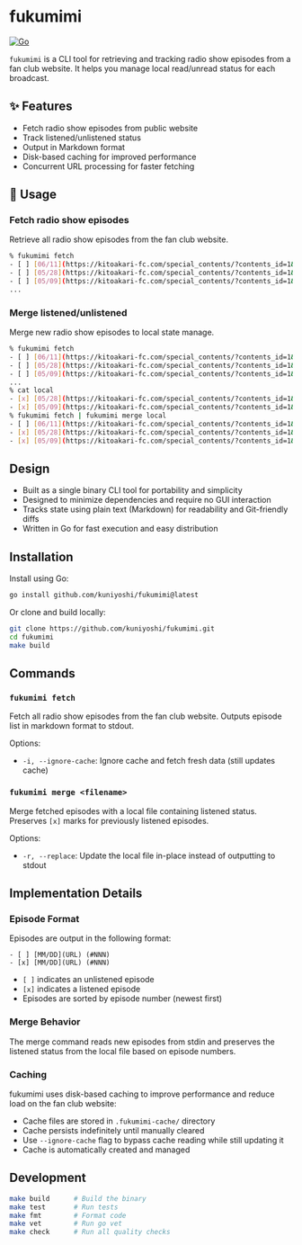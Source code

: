 # fukumimi

[![Go](https://github.com/kuniyoshi/fukumimi/actions/workflows/go.yml/badge.svg)](https://github.com/kuniyoshi/fukumimi/actions/workflows/go.yml)

`fukumimi` is a CLI tool for retrieving and tracking radio show episodes from a fan club website.
It helps you manage local read/unread status for each broadcast.

## ✨ Features

- Fetch radio show episodes from public website
- Track listened/unlistened status
- Output in Markdown format
- Disk-based caching for improved performance
- Concurrent URL processing for faster fetching

## 🚀 Usage

### Fetch radio show episodes

Retrieve all radio show episodes from the fan club website.

```bash
% fukumimi fetch
- [ ] [06/11](https://kitoakari-fc.com/special_contents/?contents_id=1&id=55) (#38)
- [ ] [05/28](https://kitoakari-fc.com/special_contents/?contents_id=1&id=54) (#37)
- [ ] [05/09](https://kitoakari-fc.com/special_contents/?contents_id=1&id=53) (#36)
...
```

### Merge listened/unlistened

Merge new radio show episodes to local state manage.

```bash
% fukumimi fetch
- [ ] [06/11](https://kitoakari-fc.com/special_contents/?contents_id=1&id=55) (#38)
- [ ] [05/28](https://kitoakari-fc.com/special_contents/?contents_id=1&id=54) (#37)
- [ ] [05/09](https://kitoakari-fc.com/special_contents/?contents_id=1&id=53) (#36)
...
% cat local
- [x] [05/28](https://kitoakari-fc.com/special_contents/?contents_id=1&id=54) (#37)
- [x] [05/09](https://kitoakari-fc.com/special_contents/?contents_id=1&id=53) (#36)
% fukumimi fetch | fukumimi merge local
- [ ] [06/11](https://kitoakari-fc.com/special_contents/?contents_id=1&id=55) (#38)
- [x] [05/28](https://kitoakari-fc.com/special_contents/?contents_id=1&id=54) (#37)
- [x] [05/09](https://kitoakari-fc.com/special_contents/?contents_id=1&id=53) (#36)
```

## Design

- Built as a single binary CLI tool for portability and simplicity
- Designed to minimize dependencies and require no GUI interaction
- Tracks state using plain text (Markdown) for readability and Git-friendly diffs
- Written in Go for fast execution and easy distribution

## Installation

Install using Go:

```bash
go install github.com/kuniyoshi/fukumimi@latest
```

Or clone and build locally:

```bash
git clone https://github.com/kuniyoshi/fukumimi.git
cd fukumimi
make build
```

## Commands

### `fukumimi fetch`
Fetch all radio show episodes from the fan club website. Outputs episode list in markdown format to stdout.

Options:
- `-i, --ignore-cache`: Ignore cache and fetch fresh data (still updates cache)

### `fukumimi merge <filename>`
Merge fetched episodes with a local file containing listened status. Preserves `[x]` marks for previously listened episodes.

Options:
- `-r, --replace`: Update the local file in-place instead of outputting to stdout

## Implementation Details

### Episode Format
Episodes are output in the following format:
```
- [ ] [MM/DD](URL) (#NNN)
- [x] [MM/DD](URL) (#NNN)
```
- `[ ]` indicates an unlistened episode
- `[x]` indicates a listened episode
- Episodes are sorted by episode number (newest first)

### Merge Behavior
The merge command reads new episodes from stdin and preserves the listened status from the local file based on episode numbers.

### Caching
fukumimi uses disk-based caching to improve performance and reduce load on the fan club website:
- Cache files are stored in `.fukumimi-cache/` directory
- Cache persists indefinitely until manually cleared
- Use `--ignore-cache` flag to bypass cache reading while still updating it
- Cache is automatically created and managed

## Development

```bash
make build      # Build the binary
make test       # Run tests
make fmt        # Format code
make vet        # Run go vet
make check      # Run all quality checks
```

